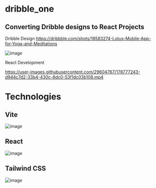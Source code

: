 # dribble_one

## Converting Dribble designs to React Projects

Dribble Design
https://dribbble.com/shots/18583274-Lotus-Mobile-App-for-Yoga-and-Meditations

![image](https://user-images.githubusercontent.com/29604767/178774336-d4982f2a-aa11-4de3-99b4-a23bfb4f33bf.png)

React Development

https://user-images.githubusercontent.com/29604767/178777243-d944c7d2-33b4-430c-8dc0-53f1dc03b108.mp4


# Technologies

## Vite

![image](https://user-images.githubusercontent.com/29604767/178774648-b4d4d76f-8183-4414-ac35-bc03e3891a9f.png)

## React

![image](https://user-images.githubusercontent.com/29604767/178774886-6f754e9d-a0d7-424e-83ad-ffca8c93af4a.png)

## Tailwind CSS

![image](https://user-images.githubusercontent.com/29604767/178775093-955285c8-9ff4-4dfe-8d50-c630b71085f9.png)
